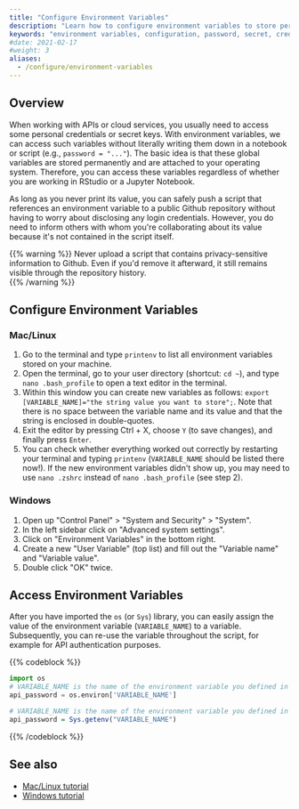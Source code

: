 ```yaml
---
title: "Configure Environment Variables"
description: "Learn how to configure environment variables to store personal credentials and secret keys."
keywords: "environment variables, configuration, password, secret, credentials, hiding credentials, security, anonymous, anonymity"
#date: 2021-02-17
#weight: 3
aliases:
  - /configure/environment-variables
---
```


## Overview <!-- Goal of the Building Block -->
When working with APIs or cloud services, you usually need to access some personal credentials or secret keys. With environment variables, we can access such variables without literally writing them down in a notebook or script (e.g., `password = "..."`). The basic idea is that these global variables are stored permanently and are attached to your operating system. Therefore, you can access these variables regardless of whether you are working in RStudio or a Jupyter Notebook.

As long as you never print its value, you can safely push a script that references an environment variable to a public Github repository without having to worry about disclosing any login credentials. However, you do need to inform others with whom you're collaborating about its value because it's not contained in the script itself.

{{% warning %}}
Never upload a script that contains privacy-sensitive information to Github. Even if you'd remove it afterward, it still remains visible through the repository history.  
{{% /warning %}}


## Configure Environment Variables

### Mac/Linux
1. Go to the terminal and type `printenv` to list all environment variables stored on your machine.
2. Open the terminal, go to your user directory (shortcut: `cd ~`), and type `nano .bash_profile` to open a text editor in the terminal.
3. Within this window you can create new variables as follows: `export [VARIABLE_NAME]="the string value you want to store";`. Note that there is no space between the variable name and its value and that the string is enclosed in double-quotes.
4. Exit the editor by pressing Ctrl + X, choose `Y` (to save changes), and finally press `Enter`.
5. You can check whether everything worked out correctly by restarting your terminal and typing `printenv` (`VARIABLE_NAME` should be listed there now!). If the new environment variables didn't show up, you may need to use `nano .zshrc` instead of `nano .bash_profile` (see step 2).

### Windows
1. Open up "Control Panel" > "System and Security" > "System".
2. In the left sidebar click on "Advanced system settings".
3. Click on "Environment Variables" in the bottom right.
4. Create a new "User Variable" (top list) and fill out the "Variable name" and "Variable value".
5. Double click "OK" twice.


## Access Environment Variables
After you have imported the `os` (or `Sys`) library, you can easily assign the value of the environment variable (`VARIABLE_NAME`) to a variable. Subsequently, you can re-use the variable throughout the script, for example for API authentication purposes.

{{% codeblock %}}

```python
import os
# VARIABLE_NAME is the name of the environment variable you defined in the terminal
api_password = os.environ['VARIABLE_NAME']   
```

```R
# VARIABLE_NAME is the name of the environment variable you defined in the terminal
api_password = Sys.getenv("VARIABLE_NAME")
```

{{% /codeblock %}}



## See also

- [Mac/Linux tutorial](https://www.youtube.com/watch?v=5iWhQWVXosU)
- [Windows tutorial](https://www.youtube.com/watch?v=IolxqkL7cD8)
